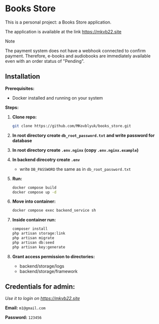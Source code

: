 # Books Store

This is a personal project: a Books Store application.

The application is available at the link https://mkvb22.site
> [!NOTE]
> The payment system does not have a webhook connected to confirm payment.
> Therefore, e-books and audiobooks are immediately available even with an order status of "Pending".

## Installation

**Prerequisites:**

*   Docker installed and running on your system

**Steps:**

1.  **Clone repo:**

    ```bash
    git clone https://github.com/MKovblyuk/books_store.git
2.  **In root directory create `db_root_password.txt` and write password for database**
3.  **In root directory create `.env.nginx` (copy `.env.nginx.example`)**
4.  **In backend direcotry create `.env`**
     -  write `DB_PASSWORD` the same as in `db_root_password.txt`
5.  **Run:**
    ```bash
    docker compose build
    docker compose up -d
6.  **Move into container:**
    ```bash
    docker compose exec backend_service sh
7.  **Inside container run:**
    ```bash
    composer install
    php artisan storage:link
    php artisan migrate
    php artisan db:seed
    php artisan key:generate
8. **Grant access permission to directories:**
    - backend/storage/logs
    - backend/storage/framework

## Credentials for admin:
*Use it to login on https://mkvb22.site*
  
**Email:** `m1@gmail.com`

**Password:** `123456`
